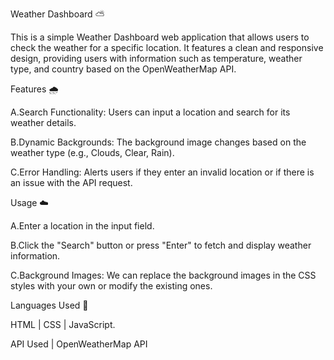 Weather Dashboard ⛅

This is a simple Weather Dashboard web application that allows users to check the weather for a specific location. It features a clean and responsive design, providing users with information such as temperature, weather type, and country based on the OpenWeatherMap API.

Features 🌧️

A.Search Functionality: Users can input a location and search for its weather details.

B.Dynamic Backgrounds: The background image changes based on the weather type (e.g., Clouds, Clear, Rain).

C.Error Handling: Alerts users if they enter an invalid location or if there is an issue with the API request.

Usage ☁️

A.Enter a location in the input field.

B.Click the "Search" button or press "Enter" to fetch and display weather information.

C.Background Images: We can replace the background images in the CSS styles with your own or modify the existing ones.

Languages Used 🌈

HTML | CSS | JavaScript.

API Used | OpenWeatherMap API
